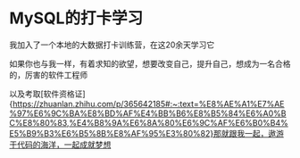 # MySQL的打卡学习
我加入了一个本地的大数据打卡训练营，在这20余天学习它

如果你也与我一样，有着求知的欲望，想要改变自己，提升自己，想成为一名合格的，厉害的软件工程师

以及考取[软件资格证]{https://zhuanlan.zhihu.com/p/365642185#:~:text=%E8%AE%A1%E7%AE%97%E6%9C%BA%E8%BD%AF%E4%BB%B6%E8%B5%84%E6%A0%BC%E8%80%83,%E4%B8%9A%E6%8A%80%E6%9C%AF%E6%B0%B4%E5%B9%B3%E6%B5%8B%E8%AF%95%E3%80%82}那就跟我一起，遨游于代码的海洋，一起成就梦想
